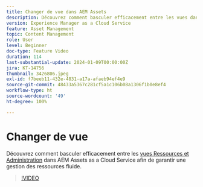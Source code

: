 ```yaml
---
title: Changer de vue dans AEM Assets
description: Découvrez comment basculer efficacement entre les vues dans AEM Assets as a Cloud Service afin d’assurer une gestion des ressources fluide.
version: Experience Manager as a Cloud Service
feature: Asset Management
topic: Content Management
role: User
level: Beginner
doc-type: Feature Video
duration: 114
last-substantial-update: 2024-01-09T00:00:00Z
jira: KT-14756
thumbnail: 3426806.jpeg
exl-id: f7beeb11-432e-4831-a17a-afaeb94ef4e9
source-git-commit: 48433a5367c281cf5a1c106b08a1306f1b0e8ef4
workflow-type: ht
source-wordcount: '49'
ht-degree: 100%

---
```


# Changer de vue

Découvrez comment basculer efficacement entre les [vues Ressources et Administration](https://experienceleague.adobe.com/docs/experience-manager-cloud-service/content/assets/overview.html?lang=fr#persona-based-experiences) dans AEM Assets as a Cloud Service afin de garantir une gestion des ressources fluide.

>[!VIDEO](https://video.tv.adobe.com/v/3439029/?learn=on&captions=fre_fr)
